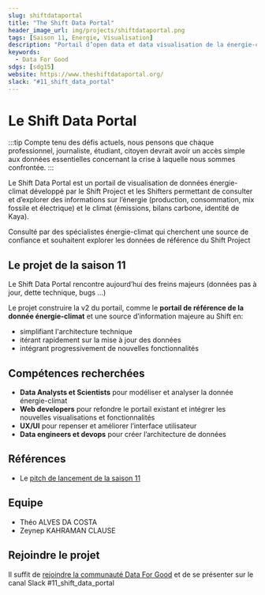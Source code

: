 ```yaml
---
slug: shiftdataportal
title: "The Shift Data Portal"
header_image_url: img/projects/shiftdataportal.png
tags: [Saison 11, Energie, Visualisation]
description: "Portail d’open data et data visualisation de la énergie-climat"
keywords:
  - Data For Good
sdgs: [sdg15]
website: https://www.theshiftdataportal.org/
slack: "#11_shift_data_portal"
---
```


# Le Shift Data Portal

:::tip
Compte tenu des défis actuels, nous pensons que chaque professionnel, journaliste, étudiant, citoyen devrait avoir un accès simple aux données essentielles concernant la crise à laquelle nous sommes confrontée.
:::

Le Shift Data Portal est un portail de visualisation de données énergie-climat développé par le Shift Project et les Shifters permettant de consulter et d’explorer des informations sur l’énergie (production, consommation, mix fossile et électrique) et le climat (émissions, bilans carbone, identité de Kaya).

Consulté par des spécialistes énergie-climat qui cherchent une source de confiance et souhaitent explorer les données de référence du Shift Project

## Le projet de la saison 11

Le Shift Data Portal rencontre aujourd’hui des freins majeurs (données pas à jour, dette technique, bugs ...)

Le projet construire la v2 du portail, comme le **portail de référence de la donnée énergie-climat** et une source d’information majeure au Shift en:

- simplifiant l'architecture technique
- itérant rapidement sur la mise à jour des données
- intégrant progressivement de nouvelles fonctionnalités

## Compétences recherchées

- **Data Analysts et Scientists** pour modéliser et analyser la donnée énergie-climat
- **Web developers** pour refondre le portail existant et intégrer les nouvelles visualisations et fonctionnalités
- **UX/UI** pour repenser et améliorer l’interface utilisateur
- **Data engineers et devops** pour créer l’architecture de données

## Références

- Le [pitch de lancement de la saison 11](https://docs.google.com/presentation/u/1/d/1QS4ju8od8lMZQdhibh7WeciZtIjGRt-RYn7LCE6eSEc/edit#slide=id.g226422341dc_12_0)

## Equipe

- Théo ALVES DA COSTA
- Zeynep KAHRAMAN CLAUSE

## Rejoindre le projet

Il suffit de [rejoindre la communauté Data For Good](/join) et de se présenter sur le canal Slack #11_shift_data_portal
